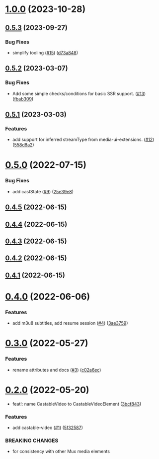 # [1.0.0](https://github.com/muxinc/castable-video/compare/v0.5.3...v1.0.0) (2023-10-28)



## [0.5.3](https://github.com/muxinc/castable-video/compare/v0.5.2...v0.5.3) (2023-09-27)


### Bug Fixes

* simplify tooling ([#15](https://github.com/muxinc/castable-video/issues/15)) ([d73a848](https://github.com/muxinc/castable-video/commit/d73a8480c6a35ccc8799c065c57770260a9ac3bb))



## [0.5.2](https://github.com/muxinc/castable-video/compare/v0.5.1...v0.5.2) (2023-03-07)


### Bug Fixes

* Add some simple checks/conditions for basic SSR support. ([#13](https://github.com/muxinc/castable-video/issues/13)) ([fbab309](https://github.com/muxinc/castable-video/commit/fbab309a3a7a02057d6eac2b1a9232e018803093))



## [0.5.1](https://github.com/muxinc/castable-video/compare/v0.5.0...v0.5.1) (2023-03-03)


### Features

* add support for inferred streamType from media-ui-extensions. ([#12](https://github.com/muxinc/castable-video/issues/12)) ([558d8a2](https://github.com/muxinc/castable-video/commit/558d8a2cd3ac1f1ebb2ddc0f69aeb0c9c5558be9))



# [0.5.0](https://github.com/muxinc/castable-video/compare/v0.4.5...v0.5.0) (2022-07-15)


### Bug Fixes

* add castState ([#9](https://github.com/muxinc/castable-video/issues/9)) ([25e39e8](https://github.com/muxinc/castable-video/commit/25e39e8876d5e9bce04664866e63421d41e4704f))



## [0.4.5](https://github.com/muxinc/castable-video/compare/v0.4.4...v0.4.5) (2022-06-15)



## [0.4.4](https://github.com/muxinc/castable-video/compare/v0.4.3...v0.4.4) (2022-06-15)


## [0.4.3](https://github.com/muxinc/castable-video/compare/v0.4.2...v0.4.3) (2022-06-15)



## [0.4.2](https://github.com/muxinc/castable-video/compare/v0.4.1...v0.4.2) (2022-06-15)



## [0.4.1](https://github.com/muxinc/castable-video/compare/v0.4.0...v0.4.1) (2022-06-15)



# [0.4.0](https://github.com/muxinc/castable-video/compare/v0.3.0...v0.4.0) (2022-06-06)


### Features

* add m3u8 subtitles, add resume session ([#4](https://github.com/muxinc/castable-video/issues/4)) ([3ae3759](https://github.com/muxinc/castable-video/commit/3ae3759fbe26ba092d3a8fc098be8fcd7121ede7))



# [0.3.0](https://github.com/muxinc/castable-video/compare/v0.2.0...v0.3.0) (2022-05-27)


### Features

* rename attributes and docs ([#3](https://github.com/muxinc/castable-video/issues/3)) ([c02a6ec](https://github.com/muxinc/castable-video/commit/c02a6ec73a78968c8b8c0fa1b52a0f3c20d24c28))



# [0.2.0](https://github.com/muxinc/castable-video/compare/5f32587ea1d6ef7ba0f494f9662f04cf3b360e75...v0.2.0) (2022-05-20)


* feat!: name CastableVideo to CastableVideoElement ([3bcf843](https://github.com/muxinc/castable-video/commit/3bcf8439ef02aca13401ed7b48ac0079e469646f))


### Features

* add castable-video ([#1](https://github.com/muxinc/castable-video/issues/1)) ([5f32587](https://github.com/muxinc/castable-video/commit/5f32587ea1d6ef7ba0f494f9662f04cf3b360e75))


### BREAKING CHANGES

* for consistency with other Mux media elements



